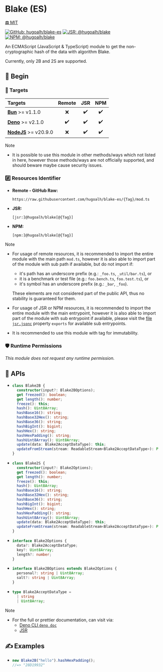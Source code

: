 # Blake (ES)

[**⚖️** MIT](./LICENSE.md)

[![GitHub: hugoalh/blake-es](https://img.shields.io/github/v/release/hugoalh/blake-es?label=hugoalh/blake-es&labelColor=181717&logo=github&logoColor=ffffff&sort=semver&style=flat "GitHub: hugoalh/blake-es")](https://github.com/hugoalh/blake-es)
[![JSR: @hugoalh/blake](https://img.shields.io/jsr/v/@hugoalh/blake?label=@hugoalh/blake&labelColor=F7DF1E&logo=jsr&logoColor=000000&style=flat "JSR: @hugoalh/blake")](https://jsr.io/@hugoalh/blake)
[![NPM: @hugoalh/blake](https://img.shields.io/npm/v/@hugoalh/blake?label=@hugoalh/blake&labelColor=CB3837&logo=npm&logoColor=ffffff&style=flat "NPM: @hugoalh/blake")](https://www.npmjs.com/package/@hugoalh/blake)

An ECMAScript (JavaScript & TypeScript) module to get the non-cryptographic hash of the data with algorithm Blake.

Currently, only 2B and 2S are supported.

## 🔰 Begin

### 🎯 Targets

| **Targets** | **Remote** | **JSR** | **NPM** |
|:--|:-:|:-:|:-:|
| **[Bun](https://bun.sh/)** >= v1.1.0 | ❌ | ✔️ | ✔️ |
| **[Deno](https://deno.land/)** >= v2.1.0 | ✔️ | ✔️ | ✔️ |
| **[NodeJS](https://nodejs.org/)** >= v20.9.0 | ❌ | ✔️ | ✔️ |

> [!NOTE]
> - It is possible to use this module in other methods/ways which not listed in here, however those methods/ways are not officially supported, and should beware maybe cause security issues.

### #️⃣ Resources Identifier

- **Remote - GitHub Raw:**
  ```
  https://raw.githubusercontent.com/hugoalh/blake-es/{Tag}/mod.ts
  ```
- **JSR:**
  ```
  [jsr:]@hugoalh/blake[@{Tag}]
  ```
- **NPM:**
  ```
  [npm:]@hugoalh/blake[@{Tag}]
  ```

> [!NOTE]
> - For usage of remote resources, it is recommended to import the entire module with the main path `mod.ts`, however it is also able to import part of the module with sub path if available, but do not import if:
>
>   - it's path has an underscore prefix (e.g.: `_foo.ts`, `_util/bar.ts`), or
>   - it is a benchmark or test file (e.g.: `foo.bench.ts`, `foo.test.ts`), or
>   - it's symbol has an underscore prefix (e.g.: `_bar`, `_foo`).
>
>   These elements are not considered part of the public API, thus no stability is guaranteed for them.
> - For usage of JSR or NPM resources, it is recommended to import the entire module with the main entrypoint, however it is also able to import part of the module with sub entrypoint if available, please visit the [file `jsr.jsonc`](./jsr.jsonc) property `exports` for available sub entrypoints.
> - It is recommended to use this module with tag for immutability.

### 🛡️ Runtime Permissions

*This module does not request any runtime permission.*

## 🧩 APIs

- ```ts
  class Blake2B {
    constructor(input?: Blake2BOptions);
    get freezed(): boolean;
    get length(): number;
    freeze(): this;
    hash(): Uint8Array;
    hashBase16(): string;
    hashBase32Hex(): string;
    hashBase36(): string;
    hashBigInt(): bigint;
    hashHex(): string;
    hashHexPadding(): string;
    hashUint8Array(): Uint8Array;
    update(data: Blake2AcceptDataType): this;
    updateFromStream(stream: ReadableStream<Blake2AcceptDataType>): Promise<this>;
  }
  ```
- ```ts
  class Blake2S {
    constructor(input?: Blake2Options);
    get freezed(): boolean;
    get length(): number;
    freeze(): this;
    hash(): Uint8Array;
    hashBase16(): string;
    hashBase32Hex(): string;
    hashBase36(): string;
    hashBigInt(): bigint;
    hashHex(): string;
    hashHexPadding(): string;
    hashUint8Array(): Uint8Array;
    update(data: Blake2AcceptDataType): this;
    updateFromStream(stream: ReadableStream<Blake2AcceptDataType>): Promise<this>;
  }
  ```
- ```ts
  interface Blake2Options {
    data?: Blake2AcceptDataType;
    key?: Uint8Array;
    length?: number;
  }
  ```
- ```ts
  interface Blake2BOptions extends Blake2Options {
    personal?: string | Uint8Array;
    salt?: string | Uint8Array;
  }
  ```
- ```ts
  type Blake2AcceptDataType =
    | string
    | Uint8Array;
  ```

> [!NOTE]
> - For the full or prettier documentation, can visit via:
>   - [Deno CLI `deno doc`](https://docs.deno.com/runtime/reference/cli/documentation_generator/)
>   - [JSR](https://jsr.io/@hugoalh/blake)

## ✍️ Examples

- ```ts
  new Blake2B("hello").hashHexPadding();
  //=> "28D19932"
  ```
